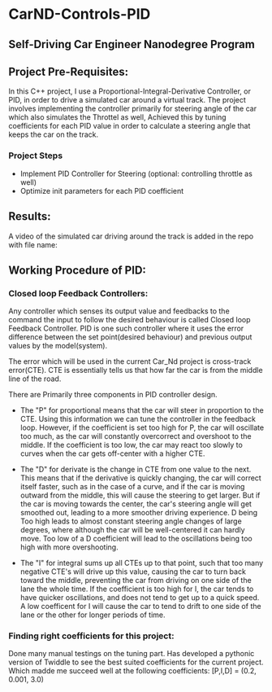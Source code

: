# CarND-Controls-PID
Self-Driving Car Engineer Nanodegree Program
---

## Project Pre-Requisites:
In this C++ project, I use a Proportional-Integral-Derivative Controller, or PID, in order to drive a simulated car around a virtual track. The project involves implementing the controller primarily for steering angle of the car which also simulates the Throttel as well, Achieved this by tuning coefficients for each PID value in order to calculate a steering angle that keeps the car on the track.
### Project Steps
* Implement PID Controller for Steering (optional: controlling throttle as well)
* Optimize init parameters for each PID coefficient

## Results:
A video of the simulated car driving around the track is added in the repo with file name: 

## Working Procedure of PID:

### Closed loop Feedback Controllers:
Any controller which senses its output value and feedbacks to the command the input to follow the desired behaviour is called Closed loop Feedback Controller. PID is one such controller where it uses the error difference between the set point(desired behaviour) and previous output values by the model(system).


The error which will be used in the current Car_Nd project is cross-track error(CTE).
CTE is essentially tells us that how far the car is from the middle line of the road.

There are Primarily three components in PID controller design.
* The "P" for proportional means that the car will steer in proportion to the CTE. Using this information we can tune the controller in the feedback loop. However, if the coefficient is set too high for P, the car will oscillate too much, as the car will constantly overcorrect and overshoot to the middle. If the coefficient is too low, the car may react too slowly to curves when the car gets off-center with a higher CTE.

* The "D" for derivate is the change in CTE from one value to the next. This means that if the derivative is quickly changing, the car will correct itself faster, such as in the case of a curve, and if the car is moving outward from the middle, this will cause the steering to get larger. But if the car is moving towards the center, the car's steering angle will get smoothed out, leading to a more smoother driving experience. D being Too high leads to almost constant steering angle changes of large degrees, where although the car will be well-centered it can hardly move. Too low of a D coefficient will lead to the oscillations being too high with more overshooting.

* The "I" for integral sums up all CTEs up to that point, such that too many negative CTE's will drive up this value, causing the car to turn back toward the middle, preventing the car from driving on one side of the lane the whole time.
If the coefficient is too high for I, the car tends to have quicker oscillations, and does not tend to get up to a quick speed. A low coefficent for I will cause the car to tend to drift to one side of the lane or the other for longer periods of time.

### Finding right coefficients for this project:

Done many manual testings on the tuning part.
Has developed a pythonic version of Twiddle to see the best suited coefficients for the current project.
Which madde me succeed well at the following coefficients: [P,I,D] = (0.2, 0.001, 3.0)

  
